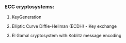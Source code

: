 ### ECC cryptosystems:

1. KeyGeneration

2. Elliptic Curve Diffie-Hellman (ECDH) - Key exchange

3. El Gamal cryptosystem with Koblitz message encoding
